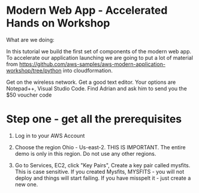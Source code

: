 # Modern Web App - Accelerated Hands on Workshop

What are we doing: 

In this tutorial we build the first set of components of the modern web app.  To accelerate our application launching we are going to put a lot of material from https://github.com/aws-samples/aws-modern-application-workshop/tree/python into cloudformation.  

Get on the wireless network. Get a good text editor.  Your options are Notepad++, Visual Studio Code.  Find Adrian and ask him to send you the $50 voucher code

# Step one - get all the prerequisites

1. Log in to your AWS Account

2. Choose the region Ohio - Us-east-2.  THIS IS IMPORTANT. The entire demo is only in this region.  Do not use any other regions. 

3. Go to Services, EC2, click "Key Pairs", Create a key pair called mysfits.  This is case sensitive.  If you created Mysfits, MYSFITS - you will not deploy and things will start failing.  If you have misspelt it - just create a new one. 







